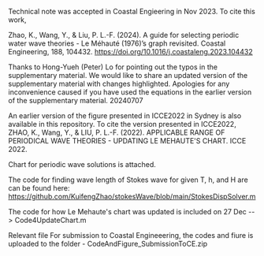 Technical note was accepted in Coastal Engieering in Nov 2023. To cite this work, 

Zhao, K., Wang, Y., & Liu, P. L.-F. (2024). A guide for selecting periodic water wave theories - Le Méhauté (1976)’s graph revisited. Coastal Engineering, 188, 104432. https://doi.org/10.1016/j.coastaleng.2023.104432

Thanks to Hong-Yueh (Peter) Lo for pointing out the typos in the supplementary material. We would like to share an updated version of the supplementary material with changes highlighted. Apologies for any inconvenience caused if you have used the equations in the earlier version of the supplementary material. 20240707


An earlier version of the figure presented in ICCE2022 in Sydney is also available in this repository. To cite the version presented in ICCE2022, ZHAO, K., Wang, Y., & LIU, P. L.-F. (2022). APPLICABLE RANGE OF PERIODICAL WAVE THEORIES - UPDATING LE MEHAUTE'S CHART. ICCE 2022. 

Chart for periodic wave solutions is attached. 

The code for finding wave length of Stokes wave for given T, h, and H are can be found here: https://github.com/KuifengZhao/stokesWave/blob/main/StokesDispSolver.m 

The code for how Le Mehaute's chart was updated is included on 27 Dec --> Code4UpdateChart.m

Relevant file For submission to Coastal Engineeering, the codes and fiure is uploaded to the folder - CodeAndFigure_SubmissionToCE.zip
